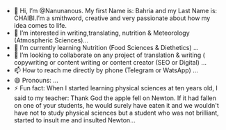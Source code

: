 - 👋 Hi, I’m @Nanunanous. My first Name is: Bahria and my Last Name is: CHAIBI.I’m a smithword, creative and very passionate about how my idea comes to life.
- 👀 I’m interested in writing,translating, nutrition & Meteorology (Atmospheric Sciences)...
- 🌱 I’m currently learning Nutrition (Food Sciences & Diethetics) ...
- 💞️ I’m looking to collaborate on any project of translation & writing ( copywriting or content writing or content creator (SEO or Digital) ...
- 📫 How to reach me directly by phone (Telegram or WatsApp) ...
- 😄 Pronouns: ...
- ⚡ Fun fact: When I started learning physical sciences at ten years old, I said to my teacher: Thank God the apple fell on Newton. If it had fallen on one of your students, he would surely have eaten it and we wouldn't have not to study physical sciences but a student who was not brilliant, started to insult me ​​and insulted Newton...

<!---
Nanunanous/Nanunanous is a ✨ special ✨ repository because its `README.md` (this file) appears on your GitHub profile.
You can click the Preview link to take a look at your changes.
--->
